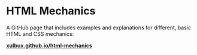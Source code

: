 # HTML Mechanics

A GitHub page that includes examples and explanations for different, basic HTML and CSS mechanics:

**[xulbux.github.io/html-mechanics](https://xulbux.github.io/html-mechanics/)**
